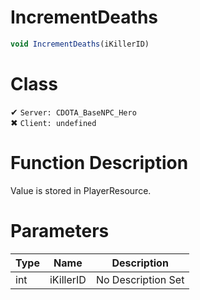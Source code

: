 # IncrementDeaths
```js	
void IncrementDeaths(iKillerID)
```
# Class
✔ `Server: CDOTA_BaseNPC_Hero`  
✖ `Client: undefined`  

# Function Description
Value is stored in PlayerResource.
# Parameters
Type|Name|Description
--|--|--
int|iKillerID|No Description Set
